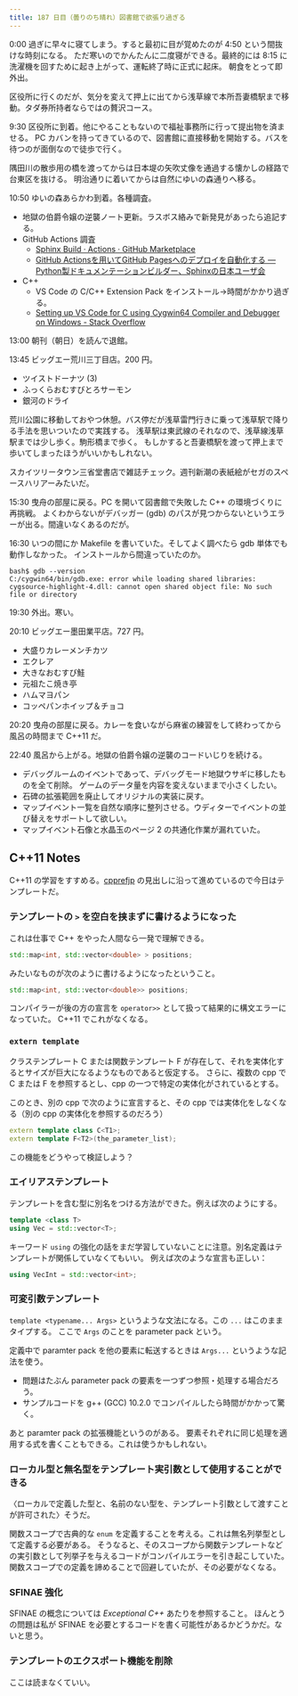 ```yaml
---
title: 187 日目（曇りのち晴れ）図書館で欲張り過ぎる
---
```


0:00 過ぎに早々に寝てしまう。すると最初に目が覚めたのが 4:50 という間抜けな時刻になる。
ただ寒いのでかんたんに二度寝ができる。最終的には 8:15 に洗濯機を回すために起き上がって、運転終了時に正式に起床。
朝食をとって即外出。

区役所に行くのだが、気分を変えて押上に出てから浅草線で本所吾妻橋駅まで移動。タダ券所持者ならではの贅沢コース。

9:30 区役所に到着。他にやることもないので福祉事務所に行って提出物を済ませる。
PC カバンを持ってきているので、図書館に直接移動を開始する。バスを待つのが面倒なので徒歩で行く。

隅田川の散歩用の橋を渡ってからは日本堤の矢吹丈像を通過する懐かしの経路で台東区を抜ける。
明治通りに着いてからは自然にゆいの森通りへ移る。

10:50 ゆいの森あらかわ到着。各種調査。

* 地獄の伯爵令嬢の逆襲ノート<!-- https://gist.github.com/showa-yojyo/b34365fa9692bdb435b03e32339532e7 -->更新。ラスボス絡みで新発見があったら追記する。
* GitHub Actions 調査
  * [Sphinx Build · Actions · GitHub Marketplace](https://github.com/marketplace/actions/sphinx-build)
  * [GitHub Actionsを用いてGitHub Pagesへのデプロイを自動化する — Python製ドキュメンテーションビルダー、Sphinxの日本ユーザ会](https://sphinx-users.jp/cookbook/githubaction/index.html)
* C++
  * VS Code の C/C++ Extension Pack をインストール→時間がかかり過ぎる。
  * [Setting up VS Code for C using Cygwin64 Compiler and Debugger on Windows - Stack Overflow](https://stackoverflow.com/questions/56457209/setting-up-vs-code-for-c-using-cygwin64-compiler-and-debugger-on-windows)

13:00 朝刊（朝日）を読んで退館。

13:45 ビッグエー荒川三丁目店。200 円。

* ツイストドーナツ (3)
* ふっくらおむすびとろサーモン
* 銀河のドライ

荒川公園に移動しておやつ休憩。バス停だが浅草雷門行きに乗って浅草駅で降りる手法を思いついたので実践する。
浅草駅は東武線のそれなので、浅草線浅草駅までは少し歩く。駒形橋まで歩く。
もしかすると吾妻橋駅を渡って押上まで歩いてしまったほうがいいかもしれない。

スカイツリータウン三省堂書店で雑誌チェック。週刊新潮の表紙絵がセガのスペースハリアーみたいだ。

15:30 曳舟の部屋に戻る。PC を開いて図書館で失敗した C++ の環境づくりに再挑戦。
よくわからないがデバッガー (gdb) のパスが見つからないというエラーが出る。間違いなくあるのだが。

16:30 いつの間にか Makefile を書いていた。そしてよく調べたら gdb 単体でも動作しなかった。
インストールから間違っていたのか。

```console
bash$ gdb --version
C:/cygwin64/bin/gdb.exe: error while loading shared libraries: cygsource-highlight-4.dll: cannot open shared object file: No such file or directory
```

19:30 外出。寒い。

20:10 ビッグエー墨田業平店。727 円。

* 大盛りカレーメンチカツ
* エクレア
* 大きなおむすび鮭
* 元祖たこ焼き亭
* ハムマヨパン
* コッペパンホイップ＆チョコ

20:20 曳舟の部屋に戻る。カレーを食いながら麻雀の練習をして終わってから 風呂の時間まで C++11 だ。

22:40 風呂から上がる。地獄の伯爵令嬢の逆襲のコードいじりを続ける。

* デバッグルームのイベントであって、デバッグモード地獄ウサギに移したものを全て削除。
  ゲームのデータ量を内容を変えないままで小さくしたい。
* 石碑の拡張範囲を廃止してオリジナルの実装に戻す。
* マップイベント一覧を自然な順序に整列させる。ウディターでイベントの並び替えをサポートして欲しい。
* マップイベント石像と水晶玉のページ 2 の共通化作業が漏れていた。

## C++11 Notes

C++11 の学習をすすめる。[cpprefjp] の見出しに沿って進めているので今日はテンプレートだ。

### テンプレートの `>` を空白を挟まずに書けるようになった

これは仕事で C++ をやった人間なら一発で理解できる。

```c++
std::map<int, std::vector<double> > positions;
```

みたいなものが次のように書けるようになったということ。

```c++
std::map<int, std::vector<double>> positions;
```

コンパイラーが後の方の宣言を `operator>>` として扱って結果的に構文エラーになっていた。
C++11 でこれがなくなる。

### `extern template`

クラステンプレート C または関数テンプレート F が存在して、それを実体化するとサイズが巨大になるようなものであると仮定する。
さらに、複数の cpp で C または F を参照するとし、cpp の一つで特定の実体化がされているとする。

このとき、別の cpp で次のように宣言すると、その cpp では実体化をしなくなる（別の cpp の実体化を参照するのだろう）

```cpp
extern template class C<T1>;
extern template F<T2>(the_parameter_list);
```

この機能をどうやって検証しよう？

### エイリアステンプレート

テンプレートを含む型に別名をつける方法ができた。例えば次のようにする。

```cpp
template <class T>
using Vec = std::vector<T>;
```

キーワード `using` の強化の話をまだ学習していないことに注意。別名定義はテンプレートが関係していなくてもいい。
例えば次のような宣言も正しい：

```cpp
using VecInt = std::vector<int>;
```

### 可変引数テンプレート

`template <typename... Args>` というような文法になる。この `...` はこのままタイプする。
ここで `Args` のことを parameter pack という。

定義中で paramter pack を他の要素に転送するときは `Args...` というような記法を使う。

* 問題はたぶん parameter pack の要素を一つずつ参照・処理する場合だろう。
* サンプルコードを g++ (GCC) 10.2.0 でコンパイルしたら時間がかかって驚く。

あと paramter pack の拡張機能というのがある。
要素それぞれに同じ処理を適用する式を書くこともできる。これは使うかもしれない。

### ローカル型と無名型をテンプレート実引数として使用することができる

〈ローカルで定義した型と、名前のない型を、テンプレート引数として渡すことが許可された〉そうだ。

関数スコープで古典的な `enum` を定義することを考える。これは無名列挙型として定義する必要がある。
そうなると、そのスコープから関数テンプレートなどの実引数として列挙子を与えるコードがコンパイルエラーを引き起こしていた。
関数スコープでの定義を諦めることで回避していたが、その必要がなくなる。

### SFINAE 強化

SFINAE の概念については *Exceptional C++* あたりを参照すること。
ほんとうの問題は私が SFINAE を必要とするコードを書く可能性があるかどうかだ。ないと思う。

### テンプレートのエクスポート機能を削除

ここは読まなくていい。

[cpprefjp]: https://cpprefjp.github.io/
